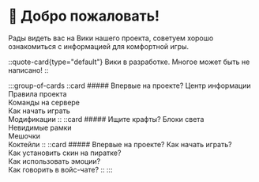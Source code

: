 # 👋 Добро пожаловать!
Рады видеть вас на Вики нашего проекта, советуем хорошо ознакомиться с информацией для комфортной игры.

::quote-card{type="default"}
Вики в разработке. Многое может быть не написано!
::

:::group-of-cards
  ::card
    ##### Впервые на проекте? 
    Центр информации<br>Правила проекта<br>Команды на сервере<br>Как начать играть<br>Модификации
  ::
  ::card
    ##### Ищите крафты?
     Блоки света<br>Невидимые рамки<br>Мешочки<br>Коктейли
  ::
  ::card
    ##### Впервые на проекте? 
    Как начать играть?<br>Как установить скин на пиратке?<br>Как использовать эмоции?<br>Как говорить в войс-чате?
  ::
:::
